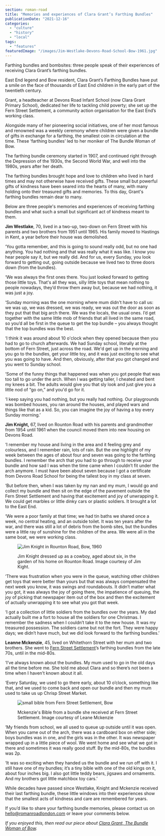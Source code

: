 ```yaml
---
section: roman-road
title: "Memories and experiences of Clara Grant’s Farthing Bundles"
publicationDate: "2021-12-16"
categories: 
  - "culture"
  - "history"
  - "local"
tags: 
  - "features"
featuredImage: "/images/Jim-Westlake-Devons-Road-School-Bow-1961.jpg"
---
```


Farthing bundles and bombsites: three people speak of their experiences of receiving Clara Grant’s farthing bundles.

East End legend and Bow resident, Clara Grant’s Farthing Bundles have put a smile on the face of thousands of East End children in the early part of the twentieth century.

Grant, a headteacher at Devons Road Infant School (now Clara Grant Primary School), dedicated her life to tackling child poverty; she set up the Fern Street Settlement, a community action organisation for the East End’s working class. 

Alongside many of her pioneering social initiatives, one of her most famous and renowned was a weekly ceremony where children were given a bundle of gifts in exchange for a farthing, the smallest coin in circulation at the time. These ‘farthing bundles’ led to her moniker of The Bundle Woman of Bow.

The farthing bundle ceremony started in 1907, and continued right through the Depression of the 1930s, the Second World War, and well into the 1980s, years after her death.

The farthing bundles brought hope and love to children who lived in hard times and may not otherwise have received gifts. These small but powerful gifts of kindness have been seared into the hearts of many, with many holding onto their treasured gifts and memories. To this day, Grant's farthing bundles remain dear to many.

Below are three people's memories and experiences of receiving farthing bundles and what such a small but significant act of kindness meant to them.

**Jim Westlake**, 70, lived in a two-up, two-down on Fern Street with his parents and two brothers from 1951 until 1965. His family moved to Hastings in Kent, a year before their house was demolished.

‘You gotta remember, and this is going to sound really odd, but no one had anything. You had nothing and that was really what it was like. I know you hear people say it, but we really did. And for us, every Sunday, you look forward to getting out, going outside because we lived two to three doors down (from the bundles). 

‘We was always the first ones there. You just looked forward to getting those little toys. That's all they was, silly little toys that mean nothing to people nowadays, they’d throw them away but, because we had nothing, it was just a joy.

‘Sunday morning was the one morning where mum didn't have to call us: we was up, we was dressed, we was ready, we was out the door as soon as they put that that big arch there. We was the locals, the usual ones. I’d get together with the same little mob of friends that all lived in the same road, so you’d all be first in the queue to get the top bundle – you always thought that the top bundles was the best.

‘I think it was around about 10 o'clock when they opened because then you had to go to church afterwards. We had Sunday school, literally at the bottom of Fern Street, just across the road. We'd get up in the morning and you go to the bundles, get your little toy, and it was just exciting to see what you was going to have. And then, obviously, after that you got changed and you went to Sunday school.

‘Some of the funny things that happened was when you got people that was too tall to go under the arch. When I was getting taller, I cheated and bent my knees a bit. The adults would give you that sly look and just give you a little nod of “go on,” and you'd go for it.

‘I keep saying you had nothing, but you really had nothing. Our playgrounds was bombed houses, you ran around the houses, and played wars and things like that as a kid. So, you can imagine the joy of having a toy every Sunday morning.’

**Jim Knight,** 67, lived on Rounton Road with his parents and grandmother from 1954 until 1961 when the council moved them into new housing on Devons Road. 

‘I remember my house and living in the area and it feeling grey and colourless, and I remember rain, lots of rain. But the one highlight of my week between the ages of about four and seven was going to the farthing bundles. I remember the arch that you had to go through to receive your bundle and how sad I was when the time came when I couldn’t fit under the arch anymore. I must have been about seven because I got a certificate from Devons Road School for being the tallest boy in my class at seven.

‘But before then, when I was taken by my nan and my mum, I would go and collect my bundle and then sit on the edge of the pavement outside the Fern Street Settlement and having that excitement and joy of unwrapping it. We could get marbles or little dinky cars or plastic soldiers. It brought a lot to the East End.

‘We were a poor family at that time; we had tin baths we shared once a week, no central heating, and an outside toilet. It was ten years after the war, and there was still a lot of debris from the bomb sites, but the bundles were a little ray of sunshine for the children of the area. We were all in the same boat, we were working class.

<figure>

![Jim Knight in Rounton Road, Bow, 1960](/images/Jim-Knight-Rounton-Road-Bow-1024x683.jpg)

<figcaption>

Jim Knight dressed up as a cowboy, aged about six, in the garden of his home on Rounton Road. Image courtesy of Jim Kight.

</figcaption>

</figure>

‘There was frustration when you were in the queue, watching other children get toys that were better than yours but that was always compensated the next week you know, it was swings and roundabouts. It didn’t matter what you got, it was always the joy of going there, the impatience of queuing, the joy of picking that newspaper item out of the box and then the excitement of actually unwrapping it to see what you got that week.

‘I got a collection of little soldiers from the bundles over the years. My dad actually built me a fort to house all the soldiers for one Christmas. I remember the sadness when I couldn’t take it to the new house. It was my treasured possession. The soldiers came but not the fort. They were happy days; we didn’t have much, but we did look forward to the farthing bundles.’

**Leanne Mckenzie**, 45, lived on Whitethorn Street with her mum and two brothers. She went to [Fern Street Settlement](https://www.fernstreet.org.uk/)’s farthing bundles from the late 70s, until in the mid-80s.

‘I’ve always known about the bundles. My mum used to go in the old days all the time before me. She told me about Clara and so there’s not been a time when I haven’t known about it all.

‘Every Saturday, we used to go there early, about 10 o’clock, something like that, and we used to come back and open our bundle and then my mum used to take us up Chrisp Street Market.

<figure>

![small bible from Fern Street Settlement, Bow](/images/Bundle-Bible-Leanne-Mckenzie-bow-1024x683.jpg)

<figcaption>

Mckenzie's Bible from a bundle she received at Fern Street Settlement. Image courtesy of Leane Mckenzie

</figcaption>

</figure>

‘My friends from school, we all used to queue up outside until it was open. When you came out of the arch, there was a cardboard box on either side; boys bundles was in one, and the girls was in the other. It was newspaper wrapped up in a little piece of wool. We went home and see what we got in there and sometimes it was really good stuff. By the mid-80s, the bundles was 2p.

‘It was so exciting when they handed us the bundle and we run off with it. I still have one of my bundles; it’s a tiny bible with one of the old kings on it, about four inches big. I also got little teddy bears, jigsaws and ornaments. And my brothers got little matchbox toy cars.’

While decades have passed since Westlake, Knight and Mckenzie received their last farthing bundle, these little windows into their experiences show that the smallest acts of kindness and care are remembered for years. 

If you’d like to share your farthing bundle memories, please contact us on [hello@romanroadlondon.com](mailto:hello@romanroadlondon.com) or leave your comments below.

_If you enjoyed this, then read our piece about [Clara Grant, The Bundle Woman of Bow](https://romanroadlondon.com/clara-grant-bundle-woman-bow/)._


